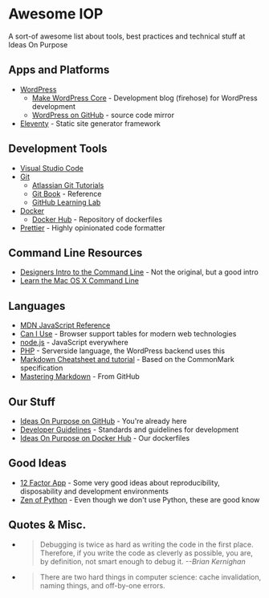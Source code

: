 # Awesome IOP

A sort-of awesome list about tools, best practices and technical stuff at Ideas On Purpose

## Apps and Platforms

- [WordPress](https://wordpress.org/)
  - [Make WordPress Core](https://make.wordpress.org/core/) - Development blog (firehose) for WordPress development
  - [WordPress on GitHub]() - source code mirror
- [Eleventy](https://www.11ty.dev/) - Static site generator framework

## Development Tools

- [Visual Studio Code](https://code.visualstudio.com/)
- [Git](https://git-scm.com/)
  - [Atlassian Git Tutorials](https://www.atlassian.com/git/tutorials)
  - [Git Book](https://git-scm.com/book/en/v2) - Reference
  - [GitHub Learning Lab](https://lab.github.com/)
- [Docker](https://www.docker.com/)
  - [Docker Hub](https://hub.docker.com/) - Repository of dockerfiles
- [Prettier](https://prettier.io) - Highly opinionated code formatter

## Command Line Resources

- [Designers Intro to the Command Line](https://webdesign.tutsplus.com/articles/a-designers-introduction-to-the-command-line--webdesign-6358) - Not the original, but a good intro
- [Learn the Mac OS X Command Line](https://blog.teamtreehouse.com/introduction-to-the-mac-os-x-command-line)

## Languages

- [MDN JavaScript Reference](https://developer.mozilla.org/en-US/docs/Web/JavaScript/Reference)
- [Can I Use](https://caniuse.com/) - Browser support tables for modern web technologies
- [node.js](https://nodejs.org/) - JavaScript everywhere
- [PHP]() - Serverside language, the WordPress backend uses this
- [Markdown Cheatsheet and tutorial](https://commonmark.org/help/) - Based on the CommonMark specification
- [Mastering Markdown](https://guides.github.com/features/mastering-markdown/) - From GitHub

## Our Stuff

- [Ideas On Purpose on GitHub](https://github.com/ideasonpurpose) - You're already here
- [Developer Guidelines](https://github.com/ideasonpurpose/developer-guidelines) - Standards and guidelines for development
- [Ideas On Purpose on Docker Hub](https://hub.docker.com/u/ideasonpurpose) - Our dockerfiles

## Good Ideas

- [12 Factor App]() - Some very good ideas about reproducibility, disposability and development environments
- [Zen of Python]() - Even though we don't use Python, these are good know

## Quotes & Misc.

- > Debugging is twice as hard as writing the code in the first place. Therefore, if you write the code as cleverly as possible, you are, by definition, not smart enough to debug it. _--Brian Kernighan_
- > There are two hard things in computer science: cache invalidation, naming things, and off-by-one errors.
